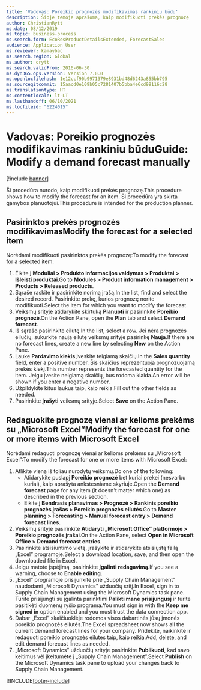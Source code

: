 ```yaml
---
title: 'Vadovas: Poreikio prognozės modifikavimas rankiniu būdu'
description: Šioje temoje aprašoma, kaip modifikuoti prekės prognozę
author: ChristianRytt
ms.date: 08/12/2019
ms.topic: business-process
ms.search.form: EcoResProductDetailsExtended, ForecastSales
audience: Application User
ms.reviewer: kamaybac
ms.search.region: Global
ms.author: crytt
ms.search.validFrom: 2016-06-30
ms.dyn365.ops.version: Version 7.0.0
ms.openlocfilehash: 1e12ccf90b9971379e8931bd48d6243a855bb795
ms.sourcegitcommit: 15aacd0e109b05c7281407b5bba4e6cd99116c28
ms.translationtype: HT
ms.contentlocale: lt-LT
ms.lasthandoff: 06/10/2021
ms.locfileid: "6224015"
---
```

# <a name="guide-modify-a-demand-forecast-manually"></a><span data-ttu-id="6d1cc-103">Vadovas: Poreikio prognozės modifikavimas rankiniu būdu</span><span class="sxs-lookup"><span data-stu-id="6d1cc-103">Guide: Modify a demand forecast manually</span></span>

[!include [banner](../../includes/banner.md)]

<span data-ttu-id="6d1cc-104">Ši procedūra nurodo, kaip modifikuoti prekės prognozę.</span><span class="sxs-lookup"><span data-stu-id="6d1cc-104">This procedure shows how to modify the forecast for an item.</span></span> <span data-ttu-id="6d1cc-105">Ši procedūra yra skirta gamybos planuotojui.</span><span class="sxs-lookup"><span data-stu-id="6d1cc-105">This procedure is intended for the production planner.</span></span>

## <a name="modify-the-forecast-for-a-selected-item"></a><span data-ttu-id="6d1cc-106">Pasirinktos prekės prognozės modifikavimas</span><span class="sxs-lookup"><span data-stu-id="6d1cc-106">Modify the forecast for a selected item</span></span>

<span data-ttu-id="6d1cc-107">Norėdami modifikuoti pasirinktos prekės prognozę:</span><span class="sxs-lookup"><span data-stu-id="6d1cc-107">To modify the forecast for a selected item:</span></span>

1. <span data-ttu-id="6d1cc-108">Eikite į **Moduliai \> Produkto informacijos valdymas \> Produktai \> Išleisti produktai**.</span><span class="sxs-lookup"><span data-stu-id="6d1cc-108">Go to **Modules \> Product information management \> Products \> Released products**.</span></span>
1. <span data-ttu-id="6d1cc-109">Sąraše raskite ir pasirinkite norimą įrašą.</span><span class="sxs-lookup"><span data-stu-id="6d1cc-109">In the list, find and select the desired record.</span></span> <span data-ttu-id="6d1cc-110">Pasirinkite prekę, kurios prognozę norite modifikuoti.</span><span class="sxs-lookup"><span data-stu-id="6d1cc-110">Select the item for which you want to modify the forecast.</span></span>
1. <span data-ttu-id="6d1cc-111">Veiksmų srityje atidarykite skirtuką **Planuoti** ir pasirinkite **Poreikio prognozė**.</span><span class="sxs-lookup"><span data-stu-id="6d1cc-111">On the Action Pane, open the **Plan** tab and select **Demand forecast**.</span></span>
1. <span data-ttu-id="6d1cc-112">Iš sąrašo pasirinkite eilutę.</span><span class="sxs-lookup"><span data-stu-id="6d1cc-112">In the list, select a row.</span></span> <span data-ttu-id="6d1cc-113">Jei nėra prognozės eilučių, sukurkite naują eilutę veiksmų srityje pasirinkę **Nauja**.</span><span class="sxs-lookup"><span data-stu-id="6d1cc-113">If there are no forecast lines, create a new line by selecting **New** on the Action Pane.</span></span>  
1. <span data-ttu-id="6d1cc-114">Lauke **Pardavimo kiekis** įveskite teigiamą skaičių.</span><span class="sxs-lookup"><span data-stu-id="6d1cc-114">In the **Sales quantity** field, enter a positive number.</span></span> <span data-ttu-id="6d1cc-115">Šis skaičius reprezentuoja prognozuojamą prekės kiekį.</span><span class="sxs-lookup"><span data-stu-id="6d1cc-115">This number represents the forecasted quantity for the item.</span></span> <span data-ttu-id="6d1cc-116">Jeigu įvesite neigiamą skaičių, bus rodoma klaida.</span><span class="sxs-lookup"><span data-stu-id="6d1cc-116">An error will be shown if you enter a negative number.</span></span>
1. <span data-ttu-id="6d1cc-117">Užpildykite kitus laukus taip, kaip reikia.</span><span class="sxs-lookup"><span data-stu-id="6d1cc-117">Fill out the other fields as needed.</span></span>
1. <span data-ttu-id="6d1cc-118">Pasirinkite **Įrašyti** veiksmų srityje.</span><span class="sxs-lookup"><span data-stu-id="6d1cc-118">Select **Save** on the Action Pane.</span></span>

## <a name="modify-the-forecast-for-one-or-more-items-with-microsoft-excel"></a><span data-ttu-id="6d1cc-119">Redaguokite prognozę vienai ar kelioms prekėms su „Microsoft Excel”</span><span class="sxs-lookup"><span data-stu-id="6d1cc-119">Modify the forecast for one or more items with Microsoft Excel</span></span>

<span data-ttu-id="6d1cc-120">Norėdami redaguoti prognozę vienai ar kelioms prekėms su „Microsoft Excel”:</span><span class="sxs-lookup"><span data-stu-id="6d1cc-120">To modify the forecast for one or more items with Microsoft Excel:</span></span>

1. <span data-ttu-id="6d1cc-121">Atlikite vieną iš toliau nurodytų veiksmų.</span><span class="sxs-lookup"><span data-stu-id="6d1cc-121">Do one of the following:</span></span>
    - <span data-ttu-id="6d1cc-122">Atidarykite puslapį **Poreikio prognozė** bet kuriai prekei (nesvarbu kuriai), kaip aprašyta ankstesniame skyriuje.</span><span class="sxs-lookup"><span data-stu-id="6d1cc-122">Open the **Demand forecast** page for any item (it doesn't matter which one) as described in the previous section.</span></span>
    - <span data-ttu-id="6d1cc-123">Eikite į **Bendrasis planavimas \> Prognozė \> Rankinis poreikio prognozės įrašas \> Poreikio prognozės eilutės**.</span><span class="sxs-lookup"><span data-stu-id="6d1cc-123">Go to **Master planning \> Forecasting \> Manual forecast entry \> Demand forecast lines**.</span></span>
1. <span data-ttu-id="6d1cc-124">Veiksmų srityje pasirinkite **Atidaryti „Microsoft Office” platformoje \> Poreikio prognozės įrašai**.</span><span class="sxs-lookup"><span data-stu-id="6d1cc-124">On the Action Pane, select **Open in Microsoft Office \> Demand forecast entries**.</span></span>
1. <span data-ttu-id="6d1cc-125">Pasirinkite atsisiuntimo vietą, įrašykite ir atidarykite atsisiųstą failą „Excel” programoje.</span><span class="sxs-lookup"><span data-stu-id="6d1cc-125">Select a download location, save, and then open the downloaded file in Excel.</span></span>
1. <span data-ttu-id="6d1cc-126">Jeigu matote įspėjimą, pasirinkite **Įgalinti redagavimą**.</span><span class="sxs-lookup"><span data-stu-id="6d1cc-126">If you see a warning, choose to **Enable editing**.</span></span>
1. <span data-ttu-id="6d1cc-127">„Excel” programoje prisijunkite prie „Supply Chain Management” naudodami „Microsoft Dynamics” užduočių sritį.</span><span class="sxs-lookup"><span data-stu-id="6d1cc-127">In Excel, sign in to Supply Chain Management using the Microsoft Dynamics task pane.</span></span> <span data-ttu-id="6d1cc-128">Turite prisijungti su įgalinta parinktimi **Palikti mane prisijungusį** ir turite pasitikėti duomenų ryšio programa.</span><span class="sxs-lookup"><span data-stu-id="6d1cc-128">You must sign in with the **Keep me signed in** option enabled and you must trust the data connection app.</span></span>
1. <span data-ttu-id="6d1cc-129">Dabar „Excel” skaičiuoklėje rodomos visos dabartinės jūsų įmonės poreikio prognozės eilutės.</span><span class="sxs-lookup"><span data-stu-id="6d1cc-129">The Excel spreadsheet now shows all the current demand forecast lines for your company.</span></span>  <span data-ttu-id="6d1cc-130">Pridėkite, naikinkite ir redaguoti poreikio prognozės eilutes taip, kaip reikia.</span><span class="sxs-lookup"><span data-stu-id="6d1cc-130">Add, delete, and edit demand forecast lines as needed.</span></span>
1. <span data-ttu-id="6d1cc-131">„Microsoft Dynamics” užduočių srityje pasirinkite **Publikuoti**, kad savo keitimus vėl įkeltumėte į „Supply Chain Management”.</span><span class="sxs-lookup"><span data-stu-id="6d1cc-131">Select **Publish** on the Microsoft Dynamics task pane to upload your changes back to Supply Chain Management.</span></span>


[!INCLUDE[footer-include](../../../includes/footer-banner.md)]
